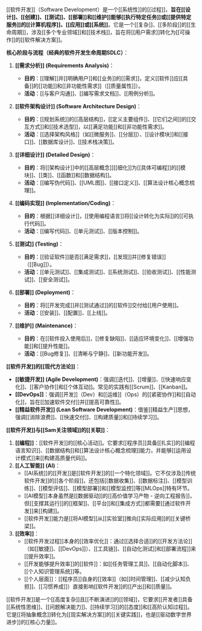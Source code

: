 [[软件开发]]（Software Development）是一个[[系统性]]的[[过程]]，**旨在[[设计]]、[[创建]]、[[测试]]、[[部署]]和[[维护]]能够[[执行特定任务]]或[[提供特定服务]]的[[计算机程序]]、[[应用]]或[[系统]]**。它是一个[[复杂]]、[[多阶段]]的[[生命周期]]，涉及[[多个专业领域]]和[[技术栈]]，旨在将[[用户需求]]转化为[[可操作]]的[[软件解决方案]]。

**核心阶段与流程（经典的软件开发生命周期SDLC）**：

1.  **[[需求分析]] (Requirements Analysis)**：
    *   **目的**：[[理解]]并[[明确用户]]和[[业务]]的[[需求]]，定义[[软件]]应[[具备]]的[[功能]]和[[非功能性需求]]（[[质量属性]]）。
    *   **活动**：[[与客户沟通]]、[[编写需求文档]]、[[用例分析]]。

2.  **[[软件架构设计]] (Software Architecture Design)**：
    *   **目的**：[[规划系统]]的[[高层结构]]，[[定义主要组件]]、[[它们之间]]的[[交互方式]]和[[技术选型]]，以[[满足功能]]和[[非功能性需求]]。
    *   **活动**：[[选择架构风格]]（如[[微服务]]、[[分层]]）、[[设计模块]]和[[接口]]、[[数据库设计]]、[[技术栈决策]]。

3.  **[[详细设计]] (Detailed Design)**：
    *   **目的**：将[[架构设计]]中的[[高层概念]][[细化]]为[[具体可编程]]的[[模块]]、[[类]]、[[函数]]和[[数据结构]]。
    *   **活动**：[[编写伪代码]]、[[UML图]]、[[接口定义]]、[[算法设计核心概念梳理]]。

4.  **[[编码实现]] (Implementation/Coding)**：
    *   **目的**：根据[[详细设计]]，[[使用编程语言]]将[[设计转化为实际]]的[[可执行代码]]。
    *   **活动**：[[编写代码]]、[[单元测试]]、[[版本控制]]。

5.  **[[测试]] (Testing)**：
    *   **目的**：[[验证软件]]是否[[满足需求]]，[[发现]]并[[修复错误]]（[[Bug]]）。
    *   **活动**：[[单元测试]]、[[集成测试]]、[[系统测试]]、[[验收测试]]、[[性能测试]]、[[安全测试]]。

6.  **[[部署]] (Deployment)**：
    *   **目的**：将[[开发完成]]并[[测试通过]]的[[软件]]交付给[[用户使用]]。
    *   **活动**：[[安装]]、[[配置]]、[[上线]]。

7.  **[[维护]] (Maintenance)**：
    *   **目的**：在[[软件投入使用后]]，[[修复缺陷]]、[[适应环境变化]]、[[增强功能]]和[[提升性能]]。
    *   **活动**：[[Bug修复]]、[[清晰与宁静]]、[[新功能开发]]。

**[[软件开发]]的[[现代方法论]]**：

*   **[[敏捷开发]] (Agile Development)**：强调[[迭代]]、[[增量]]、[[快速响应变化]]、[[客户协作]]和[[个体互动]]。常见的实践有[[Scrum]]、[[Kanban]]。
*   **[[DevOps]]**：强调[[开发]]（Dev）和[[运维]]（Ops）的[[紧密协作]]和[[自动化]]，旨在[[加速软件交付]]并[[提高可靠性]]。
*   **[[精益软件开发]] (Lean Software Development)**：借鉴[[精益生产]]思想，强调[[消除浪费]]、[[快速交付]]、[[构建质量]]和[[持续学习]]。

**[[软件开发]]与[[Sam关注领域]]的[[关联]]**：

1.  **[[编程]]**：[[软件开发]]的[[核心活动]]。它要求[[程序员]]具备[[扎实]]的[[编程语言知识]]、[[数据结构]]和[[算法设计核心概念梳理]]能力，并能够[[运用设计模式]]来[[构建高质量代码]]。
2.  **[[人工智能]] (AI)**：
    *   [[AI系统]]的[[开发]]是[[软件开发]]的[[一个特化领域]]。它不仅涉及[[传统软件开发]]的[[各个阶段]]，还包括[[数据收集]]、[[数据标注]]、[[模型训练]]、[[模型评估]]、[[模型部署]]和[[模型监控]]等[[MLOps]]特有环节。
    *   [[AI模型]]本身虽然是[[数据驱动]]的[[高价值学习产物 - 逆向工程报告]]，但[[支撑其运行]]的[[框架]]、[[平台]]和[[集成方式]]都需要[[通过软件开发]]来[[构建]]。
    *   [[软件开发]]能力是[[将AI模型]]从[[实验室]]推向[[实际应用]]的[[关键桥梁]]。
3.  **[[效率]]**：
    *   [[软件开发过程]]本身的[[效率优化]]：通过[[选择合适]]的[[开发方法论]]（如[[敏捷]]、[[DevOps]]）、[[工具链]]、[[自动化测试]]和[[部署流程]]来[[提升效率]]。
    *   [[开发能够提升效率]]的[[软件]]：如[[任务管理工具]]、[[自动化脚本]]、[[个人知识管理系统]]等。
    *   [[个人层面]]：[[程序员]]自身的[[效率]]（如[[时间管理]]、[[减少认知负担]]、[[习惯养成]]）直接影响[[软件开发]]的[[产出]]和[[质量]]。

[[软件开发]]是一个[[高度复杂]]且[[不断演进]]的[[领域]]，它要求[[开发者]]具备[[系统性思维]]、[[问题解决能力]]、[[持续学习]]的[[态度]]和[[高阶认知过程]]。它是[[将抽象概念]]转化为[[现实解决方案]]的[[关键实践]]，也是[[驱动数字世界进步]]的[[核心力量]]。